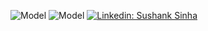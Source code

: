 ![Model](https://github-readme-stats.vercel.app/api?username=SushankSinha&theme=synthwave&show_icons=true&count_private=true%20%E2%80%9CSushank%E2%80%99%20GitHub%20Stats)
![Model](https://github-readme-stats.vercel.app/api/top-langs/?username=SushankSinha&theme=synthwave%20%E2%80%9CSushank%E2%80%99%20Top%20Languages%20Card%E2%80%9D)
[![Linkedin: Sushank Sinha](https://img.shields.io/badge/-SushankSinha-blue?style=flat-square&logo=Linkedin&logoColor=white&link=https://www.linkedin.com/in/sushank-sinha-b0360b255/)](https://www.linkedin.com/in/sushank-sinha-b0360b255/)
